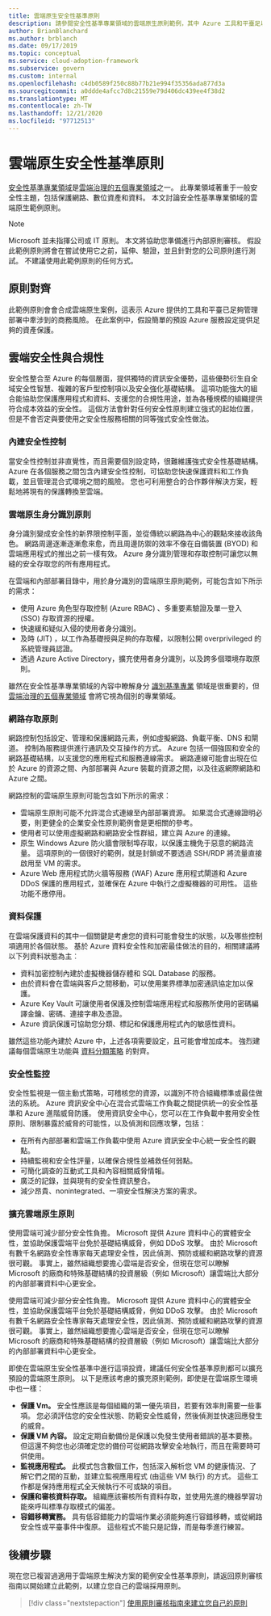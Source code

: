 ```yaml
---
title: 雲端原生安全性基準原則
description: 請參閱安全性基準專業領域的雲端原生原則範例，其中 Azure 工具和平臺足以管理商務風險。
author: BrianBlanchard
ms.author: brblanch
ms.date: 09/17/2019
ms.topic: conceptual
ms.service: cloud-adoption-framework
ms.subservice: govern
ms.custom: internal
ms.openlocfilehash: c4db0589f250c88b77b21e994f35356ada877d3a
ms.sourcegitcommit: a0ddde4afcc7d8c21559e79d406dc439ee4f38d2
ms.translationtype: MT
ms.contentlocale: zh-TW
ms.lasthandoff: 12/21/2020
ms.locfileid: "97712513"
---
```

# <a name="cloud-native-security-baseline-policy"></a>雲端原生安全性基準原則

[安全性基準專業領域](./index.md)是[雲端治理的五個專業領域](../governance-disciplines.md)之一。 此專業領域著重于一般安全性主題，包括保護網路、數位資產和資料。 本文討論安全性基準專業領域的雲端原生範例原則。

> [!NOTE]
> Microsoft 並未指揮公司或 IT 原則。 本文將協助您準備進行內部原則審核。 假設此範例原則將會在嘗試使用它之前，延伸、驗證，並且針對您的公司原則進行測試。 不建議使用此範例原則的任何方式。

## <a name="policy-alignment"></a>原則對齊

此範例原則會會合成雲端原生案例，這表示 Azure 提供的工具和平臺已足夠管理部署中牽涉到的商務風險。 在此案例中，假設簡單的預設 Azure 服務設定提供足夠的資產保護。

## <a name="cloud-security-and-compliance"></a>雲端安全性與合規性

安全性整合至 Azure 的每個層面，提供獨特的資訊安全優勢，這些優勢衍生自全域安全性智慧、複雜的客戶型控制項以及安全強化基礎結構。 這項功能強大的組合能協助您保護應用程式和資料、支援您的合規性用途，並為各種規模的組織提供符合成本效益的安全性。 這個方法會針對任何安全性原則建立強式的起始位置，但是不會否定與要使用之安全性服務相關的同等強式安全性做法。

### <a name="built-in-security-controls"></a>內建安全性控制

當安全性控制並非直覺性，而且需要個別設定時，很難維護強式安全性基礎結構。 Azure 在各個服務之間包含內建安全性控制，可協助您快速保護資料和工作負載，並且管理混合式環境之間的風險。 您也可利用整合的合作夥伴解決方案，輕鬆地將現有的保護轉換至雲端。

### <a name="cloud-native-identity-policies"></a>雲端原生身分識別原則

身分識別變成安全性的新界限控制平面，並從傳統以網路為中心的觀點來接收該角色。 網路周邊逐漸逐漸愈來愈，而且周邊防禦的效率不像在自備裝置 (BYOD) 和雲端應用程式的推出之前一樣有效。 Azure 身分識別管理和存取控制可讓您以無縫的安全存取您的所有應用程式。

在雲端和內部部署目錄中，用於身分識別的雲端原生原則範例，可能包含如下所示的需求：

- 使用 Azure 角色型存取控制 (Azure RBAC) 、多重要素驗證及單一登入 (SSO) 存取資源的授權。
- 快速緩和疑似入侵的使用者身分識別。
- 及時 (JIT) ，以工作為基礎授與足夠的存取權，以限制公開 overprivileged 的系統管理員認證。
- 透過 Azure Active Directory，擴充使用者身分識別，以及跨多個環境存取原則。

雖然在安全性基準專業領域的內容中瞭解身分 [識別基準專業](../identity-baseline/index.md) 領域是很重要的，但 [雲端治理的五個專業領域](../index.md) 會將它視為個別的專業領域。

### <a name="network-access-policies"></a>網路存取原則

網路控制包括設定、管理和保護網路元素，例如虛擬網路、負載平衡、DNS 和閘道。 控制為服務提供進行通訊及交互操作的方式。 Azure 包括一個強固和安全的網路基礎結構，以支援您的應用程式和服務連線需求。 網路連線可能會出現在位於 Azure 的資源之間、內部部署與 Azure 裝載的資源之間，以及往返網際網路和 Azure 之間。

網路控制的雲端原生原則可能包含如下所示的需求：

- 雲端原生原則可能不允許混合式連線至內部部署資源。 如果混合式連線證明必要，則更健全的企業安全性原則範例會是更相關的參考。
- 使用者可以使用虛擬網路和網路安全性群組，建立與 Azure 的連線。
- 原生 Windows Azure 防火牆會限制埠存取，以保護主機免于惡意的網路流量。 這項原則的一個很好的範例，就是封鎖或不要透過 SSH/RDP 將流量直接啟用至 VM 的需求。
- Azure Web 應用程式防火牆等服務 (WAF) Azure 應用程式閘道和 Azure DDoS 保護的應用程式，並確保在 Azure 中執行之虛擬機器的可用性。 這些功能不應停用。

### <a name="data-protection"></a>資料保護

在雲端保護資料的其中一個關鍵是考慮您的資料可能會發生的狀態，以及哪些控制項適用於各個狀態。 基於 Azure 資料安全性和加密最佳做法的目的，相關建議將以下列資料狀態為主︰

- 資料加密控制內建於虛擬機器儲存體和 SQL Database 的服務。
- 由於資料會在雲端與客戶之間移動，可以使用業界標準加密通訊協定加以保護。
- Azure Key Vault 可讓使用者保護及控制雲端應用程式和服務所使用的密碼編譯金鑰、密碼、連接字串及憑證。
- Azure 資訊保護可協助您分類、標記和保護應用程式內的敏感性資料。

雖然這些功能內建於 Azure 中，上述各項需要設定，且可能會增加成本。 強烈建議每個雲端原生功能與 [資料分類策略](../policy-compliance/data-classification.md) 的對齊。

### <a name="security-monitoring"></a>安全性監控

安全性監視是一個主動式策略，可稽核您的資源，以識別不符合組織標準或最佳做法的系統。 Azure 資訊安全中心在混合式雲端工作負載之間提供統一的安全性基準和 Azure 進階威脅防護。 使用資訊安全中心，您可以在工作負載中套用安全性原則、限制暴露於威脅的可能性，以及偵測和回應攻擊，包括：

- 在所有內部部署和雲端工作負載中使用 Azure 資訊安全中心統一安全性的觀點。
- 持續監視和安全性評量，以確保合規性並補救任何弱點。
- 可簡化調查的互動式工具和內容相關威脅情報。
- 廣泛的記錄，並與現有的安全性資訊整合。
- 減少昂貴、nonintegrated、一項安全性解決方案的需求。

### <a name="extend-cloud-native-policies"></a>擴充雲端原生原則

使用雲端可減少部分安全性負擔。 Microsoft 提供 Azure 資料中心的實體安全性，並協助保護雲端平台免於基礎結構威脅，例如 DDoS 攻擊。 由於 Microsoft 有數千名網路安全性專家每天處理安全性，因此偵測、預防或緩和網路攻擊的資源很可觀。 事實上，雖然組織想要擔心雲端是否安全，但現在您可以瞭解 Microsoft 的廠商和特殊基礎結構的投資層級（例如 Microsoft）讓雲端比大部分的內部部署資料中心更安全。

使用雲端可減少部分安全性負擔。 Microsoft 提供 Azure 資料中心的實體安全性，並協助保護雲端平台免於基礎結構威脅，例如 DDoS 攻擊。 由於 Microsoft 有數千名網路安全性專家每天處理安全性，因此偵測、預防或緩和網路攻擊的資源很可觀。 事實上，雖然組織想要擔心雲端是否安全，但現在您可以瞭解 Microsoft 的廠商和特殊基礎結構的投資層級（例如 Microsoft）讓雲端比大部分的內部部署資料中心更安全。

即使在雲端原生安全性基準中進行這項投資，建議任何安全性基準原則都可以擴充預設的雲端原生原則。 以下是應該考慮的擴充原則範例，即使是在雲端原生環境中也一樣：

- **保護 Vm。** 安全性應該是每個組織的第一優先項目，若要有效率則需要一些事項。 您必須評估您的安全性狀態、防範安全性威脅，然後偵測並快速回應發生的威脅。
- **保護 VM 內容。** 設定定期自動備份是保護以免發生使用者錯誤的基本要務。 但這還不夠您也必須確定您的備份可從網路攻擊安全地執行，而且在需要時可供使用。
- **監視應用程式。** 此模式包含數個工作，包括深入解析您 VM 的健康情況、了解它們之間的互動，並建立監視應用程式 (由這些 VM 執行) 的方式。 這些工作都是保持應用程式全天候執行不可或缺的項目。
- **保護和審核資料存取。** 組織應該審核所有資料存取，並使用先進的機器學習功能來呼叫標準存取模式的偏差。
- **容錯移轉實務。** 具有低容錯能力的雲端作業必須能夠進行容錯移轉，或從網路安全性或平臺事件中復原。 這些程式不能只是記錄，而是每季進行練習。

## <a name="next-steps"></a>後續步驟

現在您已複習過適用于雲端原生解決方案的範例安全性基準原則，請返回原則審核指南以開始建立此範例，以建立您自己的雲端採用原則。

> [!div class="nextstepaction"]
> [使用原則審核指南來建立您自己的原則](../policy-compliance/cloud-policy-review.md)
